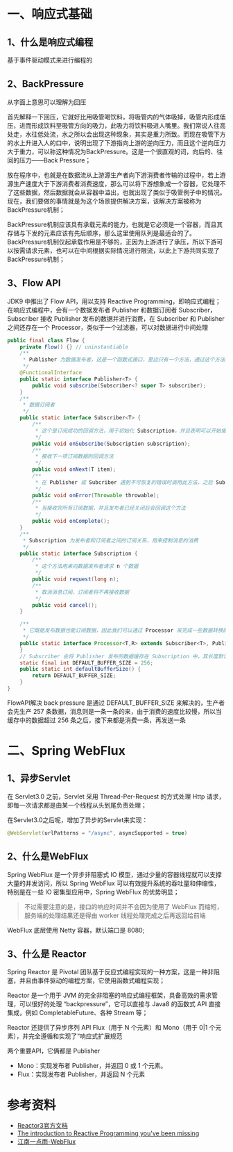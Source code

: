 # 一、响应式基础

## 1、什么是响应式编程

基于事件驱动模式来进行编程的

## 2、BackPressure

从字面上意思可以理解为回压

首先解释一下回压，它就好比用吸管喝饮料，将吸管内的气体吸掉，吸管内形成低压，进而形成饮料至吸管方向的吸力，此吸力将饮料吸进人嘴里。我们常说人往高处走，水往低处流，水之所以会出现这种现象，其实是重力所致。而现在吸管下方的水上升进入人的口中，说明出现了下游指向上游的逆向压力，而且这个逆向压力大于重力，可以称这种情况为BackPressure。这是一个很直观的词，向后的、往回的压力——Back Pressure；

放在程序中，也就是在数据流从上游源生产者向下游消费者传输的过程中，若上游源生产速度大于下游消费者消费速度，那么可以将下游想象成一个容器，它处理不了这些数据，然后数据就会从容器中溢出，也就出现了类似于吸管例子中的情况。现在，我们要做的事情就是为这个场景提供解决方案，该解决方案被称为BackPressure机制；

BackPressure机制应该具有承载元素的能力，也就是它必须是一个容器，而且其存储与下发的元素应该有先后顺序，那么这里使用队列是最适合的了。BackPressure机制仅起承载作用是不够的，正因为上游进行了承压，所以下游可以按需请求元素，也可以在中间根据实际情况进行限流，以此上下游共同实现了BackPressure机制；

## 3、Flow API

JDK9 中推出了 Flow API，用以支持 Reactive Programming，即响应式编程；在响应式编程中，会有一个数据发布者 Publisher 和数据订阅者 Subscriber，Subscriber 接收 Publisher 发布的数据并进行消费，在 Subscriber 和 Publisher 之间还存在一个 Processor，类似于一个过滤器，可以对数据进行中间处理
```java
public final class Flow {
    private Flow() {} // uninstantiable
    /**
     * Publisher 为数据发布者，这是一个函数式接口，里边只有一个方法，通过这个方法将数据发布出去
     */
    @FunctionalInterface
    public static interface Publisher<T> {
        public void subscribe(Subscriber<? super T> subscriber);
    }
    /**
     * 数据订阅者
     */
    public static interface Subscriber<T> {
        /**
         * 这个是订阅成功的回调方法，用于初始化 Subscription，并且表明可以开始接收订阅数据了
         */
        public void onSubscribe(Subscription subscription);
        /**
         * 接收下一项订阅数据的回调方法
         */
        public void onNext(T item);
        /**
         * 在 Publisher 或 Subcriber 遇到不可恢复的错误时调用此方法，之后 Subscription 不会再调用 Subscriber 其他的方法
         */
        public void onError(Throwable throwable);
        /**
         * 当接收完所有订阅数据，并且发布者已经关闭后会回调这个方法
         */
        public void onComplete();
    }
    /**
     * Subscription 为发布者和订阅者之间的订阅关系，用来控制消息的消费
     */
    public static interface Subscription {
        /**
         * 这个方法用来向数据发布者请求 n 个数据
         */
        public void request(long n);
        /**
         * 取消消息订阅，订阅者将不再接收数据
         */
        public void cancel();
    }

    /**
     * 它既能发布数据也能订阅数据，因此我们可以通过 Processor 来完成一些数据转换的功能，先接收数据进行处理，处理完成后再将数据发布出去
     */
    public static interface Processor<T,R> extends Subscriber<T>, Publisher<R> {
    }
    // Subscriber 会将 Publisher 发布的数据缓存在 Subscription 中，其长度默认为256， 一旦超出这个数据量，publisher 就会降低数据发送速度
    static final int DEFAULT_BUFFER_SIZE = 256;
    public static int defaultBufferSize() {
        return DEFAULT_BUFFER_SIZE;
    }
}
```

FlowAPI解决 back pressure 是通过 DEFAULT_BUFFER_SIZE 来解决的，生产者会先生产 257 条数据，消息则是一条一条的来，由于消费的速度比较慢，所以当缓存中的数据超过 256 条之后，接下来都是消费一条，再发送一条

# 二、Spring WebFlux

## 1、异步Servlet

在 Servlet3.0 之前，Servlet 采用 Thread-Per-Request 的方式处理 Http 请求，即每一次请求都是由某一个线程从头到尾负责处理；

在Servlet3.0之后呢，增加了异步的Servlet来实现：
```java
@WebServlet(urlPatterns = "/async", asyncSupported = true)
```

## 2、什么是WebFlux

Spring WebFlux 是一个异步非阻塞式 IO 模型，通过少量的容器线程就可以支撑大量的并发访问，所以 Spring WebFlux 可以有效提升系统的吞吐量和伸缩性，特别是在一些 IO 密集型应用中，Spring WebFlux 的优势明显；

> 不过需要注意的是，接口的响应时间并不会因为使用了 WebFlux 而缩短，服务端的处理结果还是得由 worker 线程处理完成之后再返回给前端

WebFlux 底层使用 Netty 容器，默认端口是 8080;

## 3、什么是 Reactor

Spring Reactor 是 Pivotal 团队基于反应式编程实现的一种方案，这是一种非阻塞，并且由事件驱动的编程方案，它使用函数式编程实现；

Reactor 是一个用于 JVM 的完全非阻塞的响应式编程框架，具备高效的需求管理，可以很好的处理 “backpressure”，它可以直接与 Java8 的函数式 API 直接集成，例如 CompletableFuture、各种 Stream 等；

Reactor 还提供了异步序列 API Flux（用于 N 个元素）和 Mono（用于 0|1 个元素），并完全遵循和实现了“响应式扩展规范

两个重要API，它俩都是 Publisher
- Mono：实现发布者 Publisher，并返回 0 或 1 个元素。
- Flux：实现发布者 Publisher，并返回 N 个元素


# 参考资料

- [Reactor3官方文档](https://projectreactor.io/docs/core/release/reference/)
- [The introduction to Reactive Programming you've been missing](https://gist.github.com/staltz/868e7e9bc2a7b8c1f754)
- [江南一点雨-WebFlux](http://www.javaboy.org/2021/0622/webflux-mysql.html)
